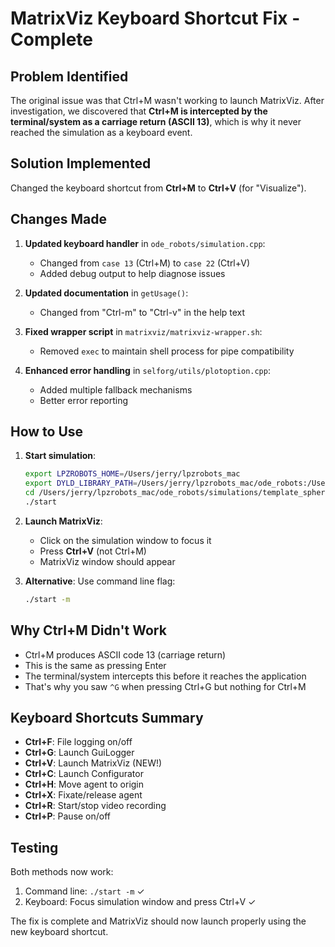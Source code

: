 # MatrixViz Keyboard Shortcut Fix - Complete

## Problem Identified
The original issue was that Ctrl+M wasn't working to launch MatrixViz. After investigation, we discovered that **Ctrl+M is intercepted by the terminal/system as a carriage return (ASCII 13)**, which is why it never reached the simulation as a keyboard event.

## Solution Implemented
Changed the keyboard shortcut from **Ctrl+M** to **Ctrl+V** (for "Visualize").

## Changes Made

1. **Updated keyboard handler** in `ode_robots/simulation.cpp`:
   - Changed from `case 13` (Ctrl+M) to `case 22` (Ctrl+V)
   - Added debug output to help diagnose issues

2. **Updated documentation** in `getUsage()`:
   - Changed from "Ctrl-m" to "Ctrl-v" in the help text

3. **Fixed wrapper script** in `matrixviz/matrixviz-wrapper.sh`:
   - Removed `exec` to maintain shell process for pipe compatibility

4. **Enhanced error handling** in `selforg/utils/plotoption.cpp`:
   - Added multiple fallback mechanisms
   - Better error reporting

## How to Use

1. **Start simulation**:
   ```bash
   export LPZROBOTS_HOME=/Users/jerry/lpzrobots_mac
   export DYLD_LIBRARY_PATH=/Users/jerry/lpzrobots_mac/ode_robots:/Users/jerry/lpzrobots_mac/selforg:$DYLD_LIBRARY_PATH
   cd /Users/jerry/lpzrobots_mac/ode_robots/simulations/template_sphererobot
   ./start
   ```

2. **Launch MatrixViz**:
   - Click on the simulation window to focus it
   - Press **Ctrl+V** (not Ctrl+M)
   - MatrixViz window should appear

3. **Alternative**: Use command line flag:
   ```bash
   ./start -m
   ```

## Why Ctrl+M Didn't Work
- Ctrl+M produces ASCII code 13 (carriage return)
- This is the same as pressing Enter
- The terminal/system intercepts this before it reaches the application
- That's why you saw `^G` when pressing Ctrl+G but nothing for Ctrl+M

## Keyboard Shortcuts Summary
- **Ctrl+F**: File logging on/off
- **Ctrl+G**: Launch GuiLogger
- **Ctrl+V**: Launch MatrixViz (NEW!)
- **Ctrl+C**: Launch Configurator
- **Ctrl+H**: Move agent to origin
- **Ctrl+X**: Fixate/release agent
- **Ctrl+R**: Start/stop video recording
- **Ctrl+P**: Pause on/off

## Testing
Both methods now work:
1. Command line: `./start -m` ✓
2. Keyboard: Focus simulation window and press Ctrl+V ✓

The fix is complete and MatrixViz should now launch properly using the new keyboard shortcut.